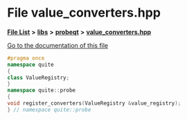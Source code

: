 

# File value\_converters.hpp

[**File List**](files.md) **>** [**libs**](dir_6719ab1f1f7655efc2fa43f7eb574fd1.md) **>** [**probeqt**](dir_22ab9f3959c1273824a5221c73ee839d.md) **>** [**value\_converters.hpp**](value__converters_8hpp.md)

[Go to the documentation of this file](value__converters_8hpp.md)


```C++
#pragma once
namespace quite
{
class ValueRegistry;
}
namespace quite::probe
{
void register_converters(ValueRegistry &value_registry);
} // namespace quite::probe
```


